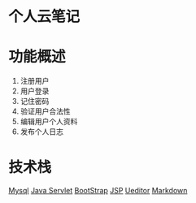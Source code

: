 # 个人云笔记  

# 功能概述
1. 注册用户  
2. 用户登录  
3. 记住密码  
4. 验证用户合法性  
5. 编辑用户个人资料  
6. 发布个人日志  

# 技术栈
[Mysql](https://www.mysql.com/cn/)
[Java Servlet](https://www.javatpoint.com/servlet-tutorial)
[BootStrap](https://v3.bootcss.com/getting-started/)
[JSP](https://www.oracle.com/java/technologies/jspt.html)
[Ueditor](https://github.com/fex-team/ueditor)
[Markdown](https://markdown.com.cn/basic-syntax/) 